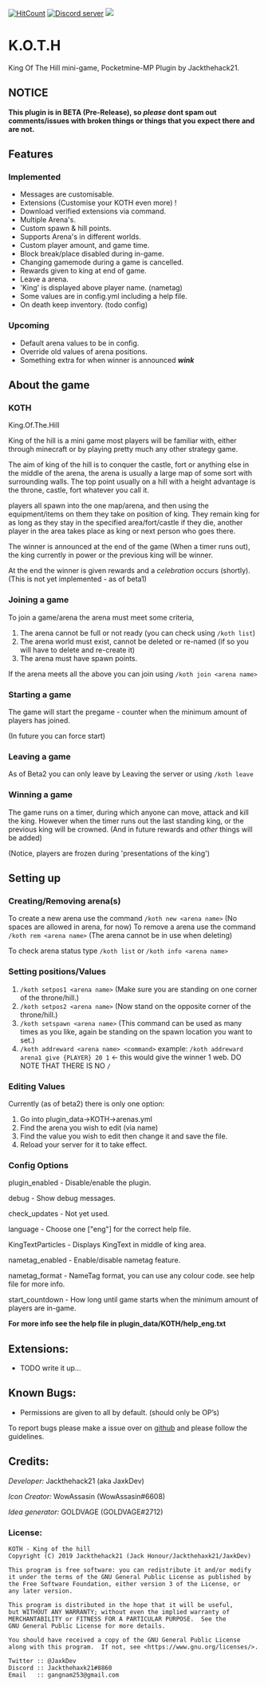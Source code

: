 [![HitCount](http://hits.dwyl.io/Jackthehack21/KOTH.svg)](http://hits.dwyl.io/Jackthehack21/KOTH)
<a href="https://tiny.cc/JaxksDC"><img src="https://discordapp.com/api/guilds/554059221847638040/embed.png" alt="Discord server"/></a>
<a href="https://poggit.pmmp.io/p/KOTH"><img src="https://poggit.pmmp.io/shield.state/KOTH"></a>

# K.O.T.H
King Of The Hill mini-game, Pocketmine-MP Plugin by Jackthehack21.

## NOTICE
 **This plugin is in BETA (Pre-Release), so *please* dont spam out comments/issues with broken things or things that you expect there and are not.**
 
## Features
### Implemented
 - Messages are customisable.
 - Extensions (Customise your KOTH even more) !
 - Download verified extensions via command.
 - Multiple Arena's.
 - Custom spawn & hill points.
 - Supports Arena's in different worlds.
 - Custom player amount, and game time.
 - Block break/place disabled during in-game.
 - Changing gamemode during a game is cancelled.
 - Rewards given to king at end of game.
 - Leave a arena.
 - 'King' is displayed above player name. (nametag)
 - Some values are in config.yml including a help file.
 - On death keep inventory. (todo config)

### Upcoming
 - Default arena values to be in config.
 - Override old values of arena positions.
 - Something extra for when winner is announced ***wink***

## About the game
### KOTH
King.Of.The.Hill

King of the hill is a mini game most players will be familiar with, either through minecraft or by playing pretty much any other strategy game. 

The aim of king of the hill is to conquer the castle, fort or anything else in the middle of the arena, the arena is usually a large map of some sort with surrounding walls.
The top point usually on a hill with a height advantage is the throne, castle, fort whatever you call it.

players all spawn into the one map/arena, and then using the equipment/items on them they take on position of king.
They remain king for as long as they stay in the specified area/fort/castle if they die, another player in the area takes place as king or next person who goes there.

The winner is announced at the end of the game (When a timer runs out), the king currently in power or the previous king will be winner.

At the end the winner is given rewards and a *celebration* occurs (shortly).
(This is not yet implemented - as of beta1)

### Joining a game
To join a game/arena the arena must meet some criteria,
1. The arena cannot be full or not ready (you can check using `/koth list`)
2. The arena world must exist, cannot be deleted or re-named (if so you will have to delete and re-create it)
3. The arena must have spawn points.

If the arena meets all the above you can join using `/koth join <arena name>`

### Starting a game
The game will start the pregame - counter when the minimum amount of players has joined.

(In future you can force start)

### Leaving a game
As of Beta2 you can only leave by Leaving the server
or using `/koth leave`

### Winning a game
The game runs on a timer, during which anyone can move, attack and kill the king.
However when the timer runs out the last standing king, or the previous king will be crowned.
(And in future rewards and *other* things will be added)

(Notice, players are frozen during 'presentations of the king')

## Setting up
### Creating/Removing arena(s)
To create a new arena use the command `/koth new <arena name>` (No spaces are allowed in arena, for now)
To remove a arena use the command `/koth rem <arena name>` (The arena cannot be in use when deleting)

To check arena status type `/koth list` or `/koth info <arena name>`
### Setting positions/Values
 1. `/koth setpos1 <arena name>`
   (Make sure you are standing on one corner of the throne/hill.)
 2. `/koth setpos2 <arena name>`
   (Now stand on the opposite corner of the throne/hill.)
 3. `/koth setspawn <arena name>`
   (This command can be used as many times as you like, again be standing on the spawn location you want to set.)
 4. `/koth addreward <arena name> <command>`
   example: `/koth addreward arena1 give {PLAYER} 20 1` <- this would give the winner 1 web.
   DO NOTE THAT THERE IS NO `/`
### Editing Values
Currently (as of beta2) there is only one option:
1. Go into plugin_data->KOTH->arenas.yml
2. Find the arena you wish to edit (via name)
3. Find the value you wish to edit then change it and save the file.
4. Reload your server for it to take effect.

### Config Options
plugin_enabled - Disable/enable the plugin.

debug - Show debug messages.

check_updates - Not yet used.

language - Choose one ["eng"] for the correct help file.

KingTextParticles - Displays KingText in middle of king area.

nametag_enabled - Enable/disable nametag feature.

nametag_format - NameTag format, you can use any colour code. see help file for more info.

start_countdown - How long until game starts when the minimum amount of players are in-game.

__For more info see the help file in plugin_data/KOTH/help_eng.txt__

## Extensions:
 - TODO write it up...

## Known Bugs:
 - Permissions are given to all by default. (should only be OP’s)

To report bugs please make a issue over on [github](https://github.com/jackthehack21/koth/issues/new) and please follow the guidelines.

## Credits:
_Developer:_ Jackthehack21 (aka JaxkDev)

_Icon Creator:_ WowAssasin (WowAssasin#6608)

_Idea generator:_ GOLDVAGE (GOLDVAGE#2712)


### License:
    KOTH - King of the hill
    Copyright (C) 2019 Jackthehack21 (Jack Honour/Jackthehaxk21/JaxkDev)
    
    This program is free software: you can redistribute it and/or modify
    it under the terms of the GNU General Public License as published by
    the Free Software Foundation, either version 3 of the License, or
    any later version.
    
    This program is distributed in the hope that it will be useful,
    but WITHOUT ANY WARRANTY; without even the implied warranty of
    MERCHANTABILITY or FITNESS FOR A PARTICULAR PURPOSE.  See the
    GNU General Public License for more details.
    
    You should have received a copy of the GNU General Public License
    along with this program.  If not, see <https://www.gnu.org/licenses/>.
    
    Twitter :: @JaxkDev
    Discord :: Jackthehaxk21#8860
    Email   :: gangnam253@gmail.com
